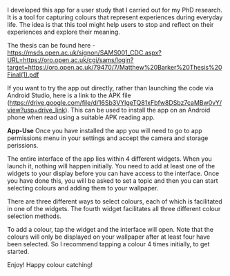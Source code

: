 I developed this app for a user study that I carried out for my PhD research. It is a tool for capturing colours that represent experiences during everyday life. The idea is that this tool might help users to stop and reflect on their experiences and explore their meaning.

The thesis can be found here - https://msds.open.ac.uk/signon/SAMS001_CDC.aspx?URL=https://oro.open.ac.uk/cgi/sams/login?target=https://oro.open.ac.uk/79470/7/Matthew%20Barker%20Thesis%20Final(1).pdf

If you want to try the app out directly, rather than launching the code via Android Studio, here is a link to the APK file (https://drive.google.com/file/d/16Sb3VYlgeTQ81xFbfw8DSbz7caMBw0vY/view?usp=drive_link). This can be used to install the app on an Android phone when read using a suitable APK reading app. 


**App-Use**
Once you have installed the app you will need to go to app permissions menu in your settings and accept the camera and storage perissions.

The entire interface of the app lies within 4 different widgets. When you launch it, nothing will happen initially. You need to add at least one of the widgets to your display before you can have access to the interface.
Once you have done this, you will be asked to set a topic and then you can start selecting colours and adding them to your wallpaper.

There are three different ways to select colours, each of which is facilitated in one of the widgets. The fourth widget facilitates all three different colour selection methods.

To add a colour, tap the widget and the interface will open. Note that the colours will only be displayed on your wallpaper after at least four have been selected. So I recommend tapping a colour 4 times initially, to get started.

Enjoy! Happy colour catching!
